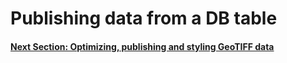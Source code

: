 # Publishing data from a DB table

#### [Next Section: Optimizing, publishing and styling GeoTIFF data](OPTIMIZE_RASTER.md)
